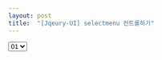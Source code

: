 ```yaml
---
layout: post
title:  "[Jqeury-UI] selectmenu 컨트롤하기"
---
```



<script src="{{ "/js/jquery.js" | prepend: site.baseurl }}"></script>
<script src="{{ "/js/jquery-ui.js" | prepend: site.baseurl }}"></script>


<select class="selectmenu" id="sel_01">
<option>01</option>
<option>02</option>
<option>03</option>
<option>04</option>
<option>05</option>
</select>


<script>
$('#sel_01').selectmenu();

</script>

<!--![webjeda gatok responsive jekyll theme]({{site.baseurl}}/images/1806/180602.jpg)-->